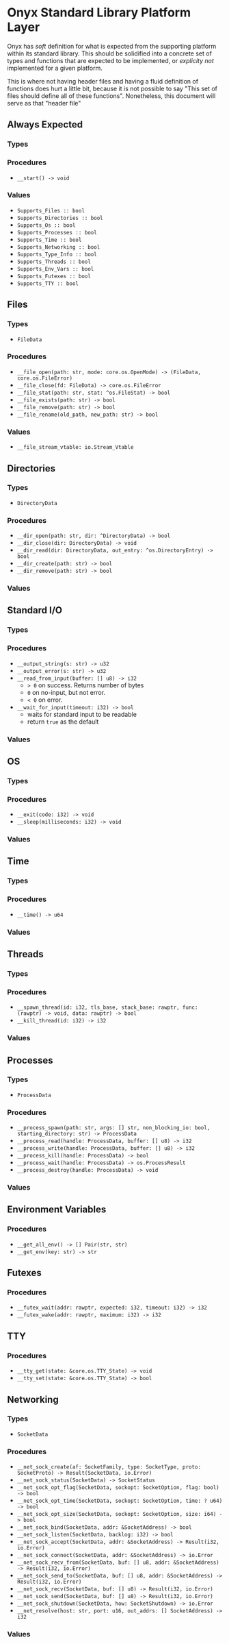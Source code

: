 Onyx Standard Library Platform Layer
====================================

Onyx has *soft* definition for what is expected from the supporting
platform within its standard library. This should be solidified into
a concrete set of types and functions that are expected to be implemented,
or _explicity not_ implemented for a given platform.

This is where not having header files and having a fluid definition of
functions does hurt a little bit, because it is not possible to say
"This set of files should define all of these functions". Nonetheless,
this document will serve as that "header file"

## Always Expected

### Types

### Procedures
- `__start() -> void`

### Values
- `Supports_Files :: bool`
- `Supports_Directories :: bool`
- `Supports_Os :: bool`
- `Supports_Processes :: bool`
- `Supports_Time :: bool`
- `Supports_Networking :: bool`
- `Supports_Type_Info :: bool`
- `Supports_Threads :: bool`
- `Supports_Env_Vars :: bool`
- `Supports_Futexes :: bool`
- `Supports_TTY :: bool`


## Files

### Types
- `FileData`

### Procedures
- `__file_open(path: str, mode: core.os.OpenMode) -> (FileData, core.os.FileError)`
- `__file_close(fd: FileData) -> core.os.FileError`
- `__file_stat(path: str, stat: ^os.FileStat) -> bool`
- `__file_exists(path: str) -> bool`
- `__file_remove(path: str) -> bool`
- `__file_rename(old_path, new_path: str) -> bool`

### Values
- `__file_stream_vtable: io.Stream_Vtable`


## Directories

### Types
- `DirectoryData`

### Procedures
- `__dir_open(path: str, dir: ^DirectoryData) -> bool`
- `__dir_close(dir: DirectoryData) -> void`
- `__dir_read(dir: DirectoryData, out_entry: ^os.DirectoryEntry) -> bool`
- `__dir_create(path: str) -> bool`
- `__dir_remove(path: str) -> bool`

### Values



## Standard I/O

### Types

### Procedures
- `__output_string(s: str) -> u32`
- `__output_error(s: str) -> u32`
- `__read_from_input(buffer: [] u8) -> i32`
    - `> 0` on success. Returns number of bytes
    - `0` on no-input, but not error.
    - `< 0` on error.
- `__wait_for_input(timeout: i32) -> bool`
    - waits for standard input to be readable
    - return `true` as the default

### Values


## OS

### Types

### Procedures
- `__exit(code: i32) -> void`
- `__sleep(milliseconds: i32) -> void`

### Values


## Time

### Types

### Procedures
- `__time() -> u64`

### Values


## Threads

### Types

### Procedures
- `__spawn_thread(id: i32, tls_base, stack_base: rawptr, func: (rawptr) -> void, data: rawptr) -> bool`
- `__kill_thread(id: i32) -> i32`

### Values


## Processes

### Types
- `ProcessData`

### Procedures
- `__process_spawn(path: str, args: [] str, non_blocking_io: bool, starting_directory: str) -> ProcessData`
- `__process_read(handle: ProcessData, buffer: [] u8) -> i32`
- `__process_write(handle: ProcessData, buffer: [] u8) -> i32`
- `__process_kill(handle: ProcessData) -> bool`
- `__process_wait(handle: ProcessData) -> os.ProcessResult`
- `__process_destroy(handle: ProcessData) -> void`

### Values


## Environment Variables

### Procedures
- `__get_all_env() -> [] Pair(str, str)`
- `__get_env(key: str) -> str`


## Futexes

### Procedures
- `__futex_wait(addr: rawptr, expected: i32, timeout: i32) -> i32`
- `__futex_wake(addr: rawptr, maximum: i32) -> i32`


## TTY

### Procedures
- `__tty_get(state: &core.os.TTY_State) -> void`
- `__tty_set(state: &core.os.TTY_State) -> bool`



## Networking

### Types
- `SocketData`

### Procedures
- `__net_sock_create(af: SocketFamily, type: SocketType, proto: SocketProto) -> Result(SocketData, io.Error)`
- `__net_sock_status(SocketData) -> SocketStatus`
- `__net_sock_opt_flag(SocketData, sockopt: SocketOption, flag: bool) -> bool`
- `__net_sock_opt_time(SocketData, sockopt: SocketOption, time: ? u64) -> bool`
- `__net_sock_opt_size(SocketData, sockopt: SocketOption, size: i64) -> bool`
- `__net_sock_bind(SocketData, addr: &SocketAddress) -> bool`
- `__net_sock_listen(SocketData, backlog: i32) -> bool`
- `__net_sock_accept(SocketData, addr: &SocketAddress) -> Result(i32, io.Error)`
- `__net_sock_connect(SocketData, addr: &SocketAddress) -> io.Error`
- `__net_sock_recv_from(SocketData, buf: [] u8, addr: &SocketAddress) -> Result(i32, io.Error)`
- `__net_sock_send_to(SocketData, buf: [] u8, addr: &SocketAddress) -> Result(i32, io.Error)`
- `__net_sock_recv(SocketData, buf: [] u8) -> Result(i32, io.Error)`
- `__net_sock_send(SocketData, buf: [] u8) -> Result(i32, io.Error)`
- `__net_sock_shutdown(SocketData, how: SocketShutdown) -> io.Error`
- `__net_resolve(host: str, port: u16, out_addrs: [] SocketAddress) -> i32`


### Values

